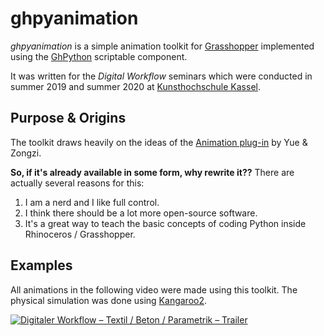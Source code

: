 # ghpyanimation

*ghpyanimation* is a simple animation toolkit for [Grasshopper](https://www.rhino3d.com/6/new/grasshopper) implemented using the [GhPython](https://developer.rhino3d.com/guides/rhinopython/ghpython-component/) scriptable component.

It was written for the *Digital Workflow* seminars which were conducted in summer 2019 and summer 2020 at [Kunsthochschule Kassel](https://kunsthochschulekassel.de).

## Purpose & Origins

The toolkit draws heavily on the ideas of the [Animation plug-in](https://www.food4rhino.com/app/animation) by Yue & Zongzi.

**So, if it's already available in some form, why rewrite it??**
There are actually several reasons for this:
1. I am a nerd and I like full control.
2. I think there should be a lot more open-source software.
3. It's a great way to teach the basic concepts of coding Python inside Rhinoceros / Grasshopper.

## Examples

All animations in the following video were made using this toolkit. The physical simulation was done using [Kangaroo2](https://www.rhino3d.com/6/new/grasshopper#kangaroo).

[![Digitaler Workflow – Textil / Beton / Parametrik – Trailer](http://img.youtube.com/vi/ijLhMLUWhM4/0.jpg)](http://www.youtube.com/watch?v=ijLhMLUWhM4)
